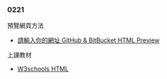 ### 0221

預覽網頁方法
- [請輸入你的網址 GitHub & BitBucket HTML Preview](https://htmlpreview.github.io/)

上課教材

- [W3schools HTML](https://www.w3schools.com/html/default.asp)

